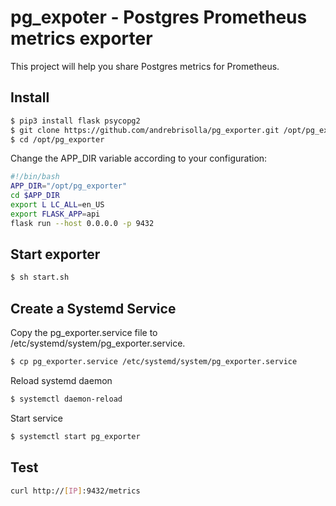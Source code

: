 <h1>pg_expoter - Postgres Prometheus metrics exporter</h1>
This project will help you share Postgres metrics for Prometheus.

## Install
```bash
$ pip3 install flask psycopg2 
$ git clone https://github.com/andrebrisolla/pg_exporter.git /opt/pg_exporter
$ cd /opt/pg_exporter
```


Change the APP_DIR variable according to your configuration:
```bash
#!/bin/bash
APP_DIR="/opt/pg_exporter"
cd $APP_DIR
export L LC_ALL=en_US
export FLASK_APP=api
flask run --host 0.0.0.0 -p 9432
```
## Start exporter
```bash
$ sh start.sh
```

## Create a Systemd Service

Copy the pg_exporter.service file to /etc/systemd/system/pg_exporter.service.
```bash
$ cp pg_exporter.service /etc/systemd/system/pg_exporter.service
```
 Reload systemd daemon
```bash
$ systemctl daemon-reload
```
Start service
```bash
$ systemctl start pg_exporter
```
## Test
```bash
curl http://[IP]:9432/metrics
```